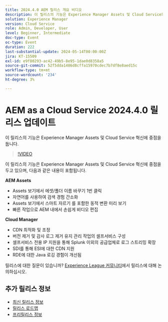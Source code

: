 ```yaml
---
title: 2024.4.0 AEM 릴리스 개요 비디오
description: 이 릴리스의 기능은 Experience Manager Assets 및 Cloud Service의 혁신에 중점을 두며, 다음과 같습니다.AEM Assets:1 클릭 Assets 보기에서 에셋/폴더 이름 바꾸기자연어를 사용한 간소화된 검색 경험Assets에서 스마트 자르기 보기 빠른 작업으로 AEM 내 비디오 편집 등 동적 렌디션 미리 보기Cloud Manager:CDN 최적화 및 튜닝버전 제거 및 감사 로그 제거 유지 관리 작업의 셀프서비스 구성셀프서비스 전용 IP 지원을 통해 Splunk을 넘어 공급업체로 로그 스트리밍 확장ESI에 대한 CDN 지원SDII개량된 RDE용 Java 로깅 경험
solution: Experience Manager
version: Cloud Service
role: Admin, Developer, User
level: Beginner, Intermediate
doc-type: Event
oc-type: Event
duration: 222
last-substantial-update: 2024-05-14T00:00:00Z
jira: KT-15509
exl-id: e9f80293-ac42-49b5-8e95-1dae0d8358a5
source-git-commit: 52f5dda1486d8cffa15970cdec7b7df8e8aed15c
workflow-type: tm+mt
source-wordcount: '234'
ht-degree: 3%

---
```


# AEM as a Cloud Service 2024.4.0 릴리스 업데이트

이 릴리스의 기능은 Experience Manager Assets 및 Cloud Service 혁신에 중점을 둡니다.

>[!VIDEO](https://video.tv.adobe.com/v/3429111/?learn=on)

이 릴리스의 기능은 Experience Manager Assets 및 Cloud Service 혁신에 중점을 두고 있으며, 다음과 같은 내용이 포함됩니다.

**AEM Assets**
* Assets 보기에서 에셋/폴더 이름 바꾸기 1번 클릭
* 자연어를 사용하여 검색 경험 간소화
* Assets 보기에서 스마트 자르기 를 포함한 동적 변환 미리 보기
* 빠른 작업으로 AEM 내에서 손쉽게 비디오 편집

**Cloud Manager**
* CDN 최적화 및 조정
* 버전 제거 및 감사 로그 제거 유지 관리 작업의 셀프서비스 구성
* 셀프서비스 전용 IP 지원을 통해 Splunk 이외의 공급업체로 로그 스트리밍 확장
* SDI를 통해 ESI에 대한 CDN 지원
* RDE에 대한 Java 로깅 경험이 개선됨

릴리스에 대한 질문이 있습니까?  [Experience League 커뮤니티](https://adobe.ly/44Ofo8H)에서 릴리스에 대해 논의하십시오.

## 추가 릴리스 정보

* [최신 릴리스 정보](https://experienceleague.adobe.com/docs/experience-manager-cloud-service/content/release-notes/home.html?lang=ko-KR)
* [릴리스 로드맵](https://experienceleague.adobe.com/docs/experience-manager-release-information/aem-release-updates/update-releases-roadmap.html)
* [프리릴리스 정보](https://experienceleague.adobe.com/docs/experience-manager-cloud-service/content/release-notes/prerelease.html)
